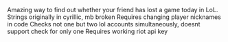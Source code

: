 Amazing way to find out whether your friend has lost a game today in LoL.
Strings originally in cyrillic, mb broken
Requires changing player nicknames in code
Checks not one but two lol accounts simultaneously, doesnt support check for only one 
Requires working riot api key
